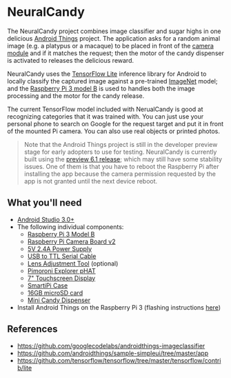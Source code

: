 # NeuralCandy

The NeuralCandy project combines image classifier and sugar highs in one delicious [Android Things](https://developer.android.com/things/get-started/index.html) project. The application asks for a random animal image (e.g. a platypus or a macaque) to be placed in front of the [camera module](https://www.raspberrypi.org/products/camera-module-v2/) and if it matches the request; then the motor of the candy dispenser is activated to releases the delicious reward.

NeuralCandy uses the  [TensorFlow Lite](https://github.com/tensorflow/tensorflow/tree/master/tensorflow/contrib/lite#tensorflow-lite) inference library for Android to locally classify the captured image against a pre-trained [ImageNet](http://image-net.org/) model; and the [Raspberry Pi 3 model B](https://developer.android.com/things/hardware/raspberrypi.html) is used to handles both the image processing and the motor for the candy release.

The current TensorFlow model included with NerualCandy is good at recognizing categories that it was trained with. You can just use your personal phone to search on Google for the request target and put it in front of the mounted Pi camera. You can also use real objects or printed photos.

> Note that the Android Things project is still in the developer preview stage for early adopters to use for testing. NeuralCandy is currently built using the [preview 6.1 release](https://developer.android.com/things/preview/releases.html#preview-6-1); which may still have some stability issues.  One of them is that you have to reboot the Raspberry Pi after installing the app because the camera permission requested by the app is not granted until the next device reboot.

## What you'll need

- [Android Studio 3.0+](https://developer.android.com/studio/index.html)
- The following individual components:
  - [Raspberry Pi 3 Model B](https://www.adafruit.com/product/3055)
  - [Raspberry Pi Camera Board v2](https://www.adafruit.com/product/3099)
  - [5V 2.4A Power Supply](https://www.adafruit.com/product/1995)
  - [USB to TTL Serial Cable](https://www.adafruit.com/product/954)
  - [Lens Adjustment Tool](https://www.adafruit.com/product/3518) (optional)
  - [Pimoroni Explorer pHAT](https://www.adafruit.com/product/3018)
  - [7" Touchscreen Display](https://www.adafruit.com/product/2718)
  - [SmartiPi Case](https://www.adafruit.com/product/3576)
  - [16GB microSD card](https://www.amazon.com/gp/product/B010Q57SEE/ref=ox_sc_act_title_2?smid=ATVPDKIKX0DER&psc=1)
  - [Mini Candy Dispenser](https://www.amazon.com/gp/product/B00RM5UQP0/ref=ox_sc_act_title_1?smid=A25PA0SPA3UQ4X&psc=1)
- Install Android Things on the Raspberry Pi 3 (flashing instructions [here](https://developer.android.com/things/hardware/raspberrypi.html))

## References
- https://github.com/googlecodelabs/androidthings-imageclassifier
- https://github.com/androidthings/sample-simpleui/tree/master/app
- https://github.com/tensorflow/tensorflow/tree/master/tensorflow/contrib/lite
